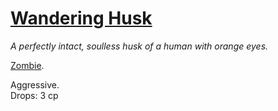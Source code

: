 # [Wandering Husk](https://hollowknight.wiki/w/Wandering_Husk)

*A perfectly intact, soulless husk of a human with orange eyes.*

[Zombie](https://5e.tools/bestiary.html#zombie_xmm).

Aggressive.  
Drops: 3 cp  

